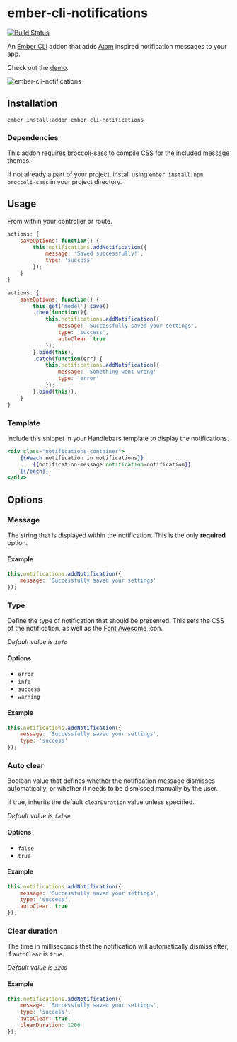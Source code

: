 # ember-cli-notifications
[![Build Status](https://travis-ci.org/Blooie/ember-cli-notifications.svg)](https://travis-ci.org/Blooie/ember-cli-notifications)

An [Ember CLI] addon that adds [Atom] inspired notification messages to your app.

Check out the [demo].

![ember-cli-notifications](https://s3.amazonaws.com/f.cl.ly/items/1F1W2M10063i3w032w0D/ember-cli-notifications.png)

## Installation

```shell
ember install:addon ember-cli-notifications
```

### Dependencies

This addon requires [broccoli-sass] to compile CSS for the included message themes.

If not already a part of your project, install using `ember install:npm broccoli-sass` in your project directory.

## Usage

From within your controller or route.

```js
actions: {
    saveOptions: function() {
        this.notifications.addNotification({
            message: 'Saved successfully!',
            type: 'success'
        });
    }
}
```
```js
actions: {
    saveOptions: function() {
        this.get('model').save()
        .then(function(){
            this.notifications.addNotification({
                message: 'Successfully saved your settings',
                type: 'success',
                autoClear: true
            });
        }.bind(this),
        .catch(function(err) {
            this.notifications.addNotification({
                message: 'Something went wrong'
                type: 'error'
            });
        }.bind(this));
    }
}
```

### Template

Include this snippet in your Handlebars template to display the notifications.

```hbs
<div class="notifications-container">
    {{#each notification in notifications}}
        {{notification-message notification=notification}}
    {{/each}}
</div>
```

## Options

### Message

The string that is displayed within the notification. This is the only **required** option.

#### Example

```js
this.notifications.addNotification({
    message: 'Successfully saved your settings'
});
```

### Type

Define the type of notification that should be presented. This sets the CSS of the notification, as well as the [Font Awesome] icon.

*Default value is `info`*

#### Options

* `error`
* `info`
* `success`
* `warning`

#### Example

```js
this.notifications.addNotification({
    message: 'Successfully saved your settings',
    type: 'success'
});
```

### Auto clear

Boolean value that defines whether the notification message dismisses automatically, or whether it needs to be dismissed manually by the user.

If true, inherits the default `clearDuration` value unless specified.

*Default value is `false`*

#### Options

* `false`
* `true`

#### Example

```js
this.notifications.addNotification({
    message: 'Successfully saved your settings',
    type: 'success',
    autoClear: true
});
```

### Clear duration

The time in milliseconds that the notification will automatically dismiss after, if `autoClear` is `true`.

*Default value is `3200`*

#### Example

```js
this.notifications.addNotification({
    message: 'Successfully saved your settings',
    type: 'success',
    autoClear: true,
    clearDuration: 1200
});
```

[Ember CLI]: http://ember-cli.com
[Atom]: https://github.com/atom/notifications
[demo]: http://blooie.github.io/ember-cli-notifications
[broccoli-sass]: https://www.npmjs.com/package/broccoli-sass
[Font Awesome]: http://fortawesome.github.io/Font-Awesome
